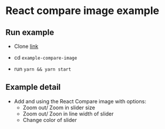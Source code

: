 # React compare image example

## Run example

- Clone [link](https://github.com/nhanhuynh-agilityio/example-compare-image)

- cd `example-compare-image`

- run `yarn && yarn start`

## Example detail

- Add and using the React Compare image with options:
    + Zoom out/ Zoom in slider size
    + Zoom out/ Zoon in line width of slider
    + Change color of slider
